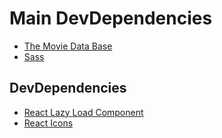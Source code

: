 # Main DevDependencies

- [The Movie Data Base](https://www.themoviedb.org/)
- [Sass](https://www.npmjs.com/package/node-sass)

## DevDependencies

- [React Lazy Load Component](https://www.npmjs.com/package/react-lazy-load-image-component)
- [React Icons](https://react-icons.github.io/react-icons/)
